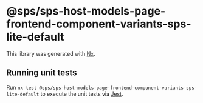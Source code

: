 # @sps/sps-host-models-page-frontend-component-variants-sps-lite-default

This library was generated with [Nx](https://nx.dev).

## Running unit tests

Run `nx test @sps/sps-host-models-page-frontend-component-variants-sps-lite-default` to execute the unit tests via [Jest](https://jestjs.io).
